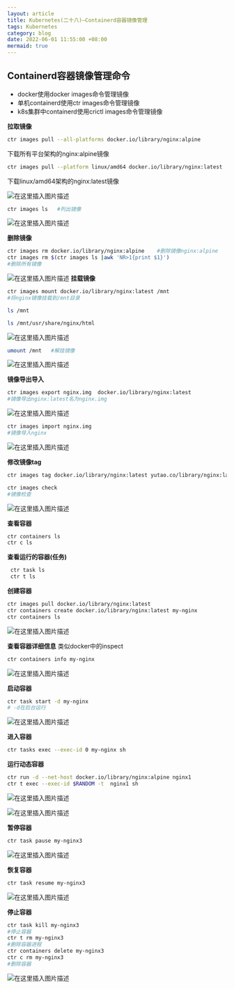```yaml
---
layout: article
title: Kubernetes(二十八)—Containerd容器镜像管理
tags: Kubernetes 
category: blog
date: 2022-06-01 11:55:00 +08:00
mermaid: true
---
```

## Containerd容器镜像管理命令
- docker使用docker images命令管理镜像
- 单机containerd使用ctr images命令管理镜像
- k8s集群中containerd使用crictl images命令管理镜像

**拉取镜像**
```bash
ctr images pull --all-platforms docker.io/library/nginx:alpine
```
下载所有平台架构的nginx:alpine镜像

```bash
ctr images pull --platform linux/amd64 docker.io/library/nginx:latest
```
下载linux/amd64架构的nginx:latest镜像

![在这里插入图片描述](https://img-blog.csdnimg.cn/8b7c975eca9343c89c5ebd79cb5c4f1c.png)

```bash
ctr images ls   #列出镜像
```
![在这里插入图片描述](https://img-blog.csdnimg.cn/bb8f99e9974041f287d496bd4be76e95.png)

**删除镜像**

```bash
ctr images rm docker.io/library/nginx:alpine    #删除镜像nginx:alpine
ctr images rm $(ctr images ls |awk 'NR>1{print $1}')
#删除所有镜像
```

![在这里插入图片描述](https://img-blog.csdnimg.cn/7ce6a1f05900486b8f39836c71b9de1b.png)
**挂载镜像**

```bash
ctr images mount docker.io/library/nginx:latest /mnt
#将nginx镜像挂载到/mnt目录
```

```bash
ls /mnt
```

```bash
ls /mnt/usr/share/nginx/html
```
![在这里插入图片描述](https://img-blog.csdnimg.cn/b90391936e05440fa7bae9b4e15e8679.png)

```bash
umount /mnt   #解挂镜像
```

![在这里插入图片描述](https://img-blog.csdnimg.cn/f4cb381b18c049628da98801b380e02a.png)

**镜像导出导入**

```bash
ctr images export nginx.img  docker.io/library/nginx:latest 
#镜像导出nginx:latest名为nginx.img
```

![在这里插入图片描述](https://img-blog.csdnimg.cn/416b27abe69e46f98052e5afce17cce1.png)

```bash
ctr images import nginx.img 
#镜像导入nginx
```
![在这里插入图片描述](https://img-blog.csdnimg.cn/a48220322f764fd681717d20485b6e2e.png)

**修改镜像tag**

```bash
ctr images tag docker.io/library/nginx:latest yutao.co/library/nginx:latest
```

```bash
ctr images check
#镜像检查
```
![在这里插入图片描述](https://img-blog.csdnimg.cn/27d1b090cfed45ebbb326e67f297e34d.png)

**查看容器**

```bash
ctr containers ls
ctr c ls
```
**查看运行的容器(任务)**

```bash
 ctr task ls
 ctr t ls
```
**创建容器**

```bash
ctr images pull docker.io/library/nginx:latest
ctr containers create docker.io/library/nginx:latest my-nginx
ctr containers ls
```
![在这里插入图片描述](https://img-blog.csdnimg.cn/9dc4b8507a924465bd87bbceff756c91.png)

**查看容器详细信息**
类似docker中的inspect
```bash
ctr containers info my-nginx
```
![在这里插入图片描述](https://img-blog.csdnimg.cn/96b434215c0f4a95917cd39dabed3c67.png)

**启动容器**

```bash
ctr task start -d my-nginx
# -d在后台运行
```

![在这里插入图片描述](https://img-blog.csdnimg.cn/3556eb524839467d89cff5cd23c9eb7d.png)

**进入容器**
```bash
ctr tasks exec --exec-id 0 my-nginx sh
```
**运行动态容器**

```bash
ctr run -d --net-host docker.io/library/nginx:alpine nginx1
ctr t exec --exec-id $RANDOM -t  nginx1 sh
```
![在这里插入图片描述](https://img-blog.csdnimg.cn/c15cec094aad4082abdbc5d88f76ccf3.png)

![在这里插入图片描述](https://img-blog.csdnimg.cn/eaa5d5ef19f044fc9a3b5e80ea622356.png)

**暂停容器**

```bash
ctr task pause my-nginx3
```

![在这里插入图片描述](https://img-blog.csdnimg.cn/eedc953550334da395991e77ff7c51df.png)

**恢复容器**

```bash
ctr task resume my-nginx3
```
![在这里插入图片描述](https://img-blog.csdnimg.cn/96735059c91c4cf28be8d5c248363304.png)

**停止容器**

```bash
ctr task kill my-nginx3
#停止容器
ctr t rm my-nginx3
#删除容器进程
ctr containers delete my-nginx3
ctr c rm my-nginx3
#删除容器
```

![在这里插入图片描述](https://img-blog.csdnimg.cn/3b4f2a201e2245bc85aebfefcccccc14.png)
